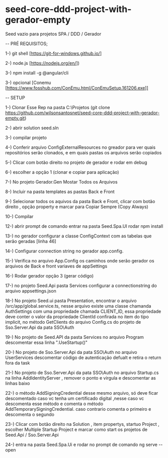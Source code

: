 # seed-core-ddd-project-with-gerador-empty
Seed vazio para projetos  SPA / DDD / Gerador

-- PRÉ REQUISITOS;

1-) git shell [https://git-for-windows.github.io/]

2-) node.js [https://nodejs.org/en/])

3-) npm install -g @angular/cli

3-) opcional [Conemu [https://www.fosshub.com/ConEmu.html/ConEmuSetup.161206.exe]]

-- SETUP


1-) Clonar Esse Rep na pasta C:\Projetos (git clone https://github.com/wilsonsantosnet/seed-core-ddd-project-with-gerador-empty.git)

2-) abrir solution seed.sln

3-) compilar projeto

4-) Conferir arquivo ConfigExternalResources no greador para ver quais repositórios serão clonados, e em quais pastas os arquivos serão copiados

5-) Clicar com botão direito no projeto de gerador e rodar em debug

6-) escolher a opção 1 (clonar e copiar para aplicação)

7-) No projeto Gerador.Gen Mostar Todos os Arquivos 

8-) Incluir na pasta templates as pastas Back e Front

9-) Selecionar todos os aquivos da pasta Back e Front, clicar com botão direito , opção property e marcar para Copiar Sempre (Copy Always)

10-) Compilar

12-) abrir prompt de comando entrar na pasta Seed.Spa.UI rodar npm install 

13-) no gerador configurar a classe ConfigContext com as tabelas que serão geradas [linha 46]

14-) Configurar connection string no gerador app.config.

15-) Verifica no arquivo App.Config os caminhos onde serão gerador os arquivos de Back e front variaves de appSettings

16-) Rodar gerador opção 3 (gerar código)

17-) no projeto Seed.Api pasta Services configurar a connectionstring do arquivo appsettings.json

18-) No projeto Seed.ui pasta Presentation, encontrar o arquivo /src/app/global.service.ts, nesse arquivo existe uma classe chamanda AuthSettings com uma propriedade chamada CLIENT_ID, essa propriedade deve conter o valor  da propriedade ClientId confirada no item do tipo implicit, no método GetClients do arquivo Config.cs do projeto de Sso.Server.Api da pata SSO\Auth 

19-) No projeto de Seed.API da pasta Services no arquivo  Program descomentar  essa linha ".UseStartup<Startup>()"

20-) No projeto de Sso.Server.Api da pata SSO\Auth no arquivo UserServices descomentar código de autenticação defualt e retira o return fora da task

21-) No projeto de Sso.Server.Api da pata SSO\Auth no arquivo Startup.cs na linha AddIdentityServer , remover o ponto e virgula e descomentar as linhas baixo

22-) o método AddSigningCredential desse mesmo arquivo, só deve ficar descomentado caso vc tenha um certificado digital ,nesse caso vc descomenta esse método e comenta o método AddTemporarySigningCredential. caso contrario comenta o primeiro e descomenta o segundo

23-) Clicar com botão direito na Solution , item propertys, startuo Project , escolher Multiple Startup Project e marcar como start os projetos de Seed.Api / Sso.Server.Api

24-) entra na pasta Seed.Spa.Ui e rodar no prompt de comando ng serve --open

